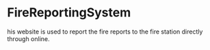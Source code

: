 # FireReportingSystem
his website is used to report the fire reports to the fire station directly through online.
